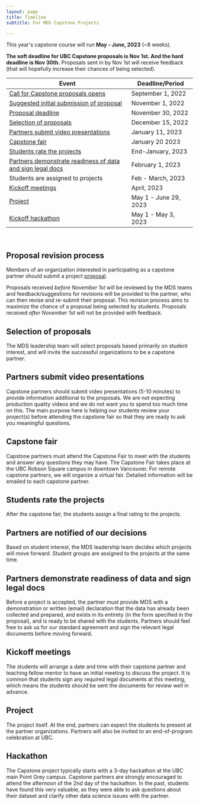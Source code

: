 ```yaml
---
layout: page
title: Timeline
subtitle: For MDS Capstone Projects

---
```


This year's capstone course will run __May - June, 2023__ (~8 weeks).

**The soft deadline for UBC Capstone proposals is Nov 1st. And the hard deadline is Nov 30th.** Proposals sent in by Nov 1st will receive feedback (that will hopefully increase their chances of being selected).

| Event                                                                                          | Deadline/Period       |
|------------------------------------------------------------------------------------------------|-----------------------|
| [Call for Capstone proposals opens](https://ubc-mds.github.io/capstone/proposal/)              | September 1, 2022     |
| [Suggested initial submission of proposal](#proposal-revision-process)                         | November 1, 2022      |
| [Proposal deadline](#proposal-revision-process)                                                | November 30, 2022     |
| [Selection of proposals](#selection-of-proposals)                                              | December 15, 2022     |
| [Partners submit video presentations](#partners-submit-video-presentations)                    | January 11, 2023      |
| [Capstone fair](#capstone-fair)                                                                | January 20 2023       |
| [Students rate the projects](#students-rate-the-projects)                                      | End-January, 2023     |
| [Partners demonstrate readiness of data and sign legal docs](#partners-demonstrate-readiness-of-data-and-sign-legal-docs)                                    | February 1, 2023      |
| Students are assigned to projects                                                              | Feb - March, 2023     |
| [Kickoff meetings](#kickoff-meetings)                                                          | April, 2023           |
| [Project](#project)                                                                            | May 1 - June 29, 2023 |
| [Kickoff hackathon](#hackathon)                                                                | May 1 - May 3, 2023   |

<br>

## Proposal revision process

Members of an organization interested in participating as a capstone partner should submit a project [proposal](https://ubc-mds.github.io/capstone/proposal/).

Proposals received *before November 1st* will be reviewed by the MDS teams and feedback/suggestions for revisions will be provided to the partner, who can then revise and re-submit their proposal. This revision process aims to maximize the chance of a proposal being selected by students. Proposals received *after November 1st* will not be provided with feedback.

## Selection of proposals

The MDS leadership team will select proposals based primarily on student interest, and will invite the successful organizations to be a capstone partner.

## Partners submit video presentations
Capstone partners should submit video presentations (5-10 minutes) to provide information additional to the proposals. We are not expecting production quality videos and we do not want you to spend too much time on this. The main purpose here is helping our students review your project(s) before attending the capstone fair so that they are ready to ask you meaningful questions.

## Capstone fair

Capstone partners must attend the Capstone Fair to meet with the students and answer any questions they may have. The Capstone Fair takes place at the UBC Robson Square campus in downtown Vancouver. For remote capstone partners, we will organize a virtual fair. Detailed information will be emailed to each capstone partner. 

<!-- An example of a Capstone fair slide deck can be found [here](/capstone/Sauder2019CapstoneFair.pdf).-->

## Students rate the projects

After the capstone fair, the students assign a final rating to the projects.

## Partners are notified of our decisions

Based on student interest, the MDS leadership team decides which projects will move forward. Student groups are assigned to the projects at the same time.

## Partners demonstrate readiness of data and sign legal docs

Before a project is accepted, the partner must provide MDS with a demonstration or written (email) declaration that the data has already been collected and prepared, and exists in its entirety (in the form specified in the proposal), and is ready to be shared with the students.
Partners should feel free to ask us for our standard agreement and sign the relevant legal documents before moving forward.

## Kickoff meetings

The students will arrange a date and time with their capstone partner and teaching fellow mentor to have an initial meeting to discuss the project. It is common that students sign any required legal documents at this meeting, which means the students should be sent the documents for review well in advance.

## Project

The project itself. At the end, partners can expect the students to present at the partner organizations. Partners will also be invited to an end-of-program celebration at UBC.

## Hackathon

The Capstone project typically starts with a 3-day hackathon at the UBC main Point Grey campus. Capstone partners are strongly encouraged to attend the afternoon of the 2nd day of the hackathon. In the past, students have found this very valuable, as they were able to ask questions about their dataset and clarify other data science issues with the partner.
